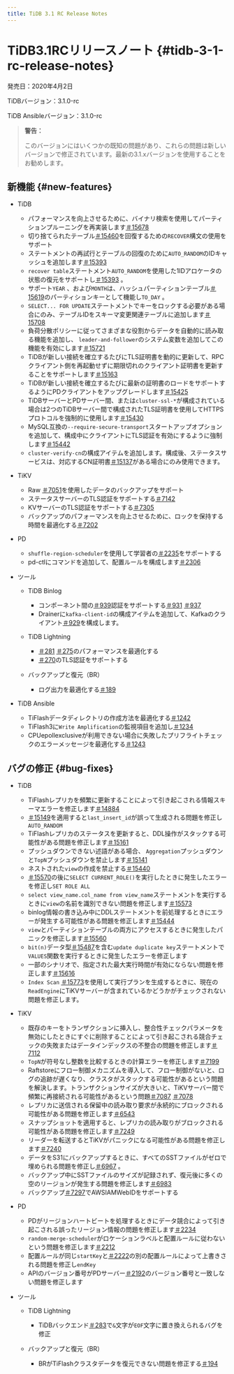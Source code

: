 ```yaml
---
title: TiDB 3.1 RC Release Notes
---
```


# TiDB3.1RCリリースノート {#tidb-3-1-rc-release-notes}

発売日：2020年4月2日

TiDBバージョン：3.1.0-rc

TiDB Ansibleバージョン：3.1.0-rc

> **警告：**
>
> このバージョンにはいくつかの既知の問題があり、これらの問題は新しいバージョンで修正されています。最新の3.1.xバージョンを使用することをお勧めします。

## 新機能 {#new-features}

-   TiDB

    -   パフォーマンスを向上させるために、バイナリ検索を使用してパーティションプルーニングを再実装します[＃15678](https://github.com/pingcap/tidb/pull/15678)
    -   切り捨てられたテーブル[＃15460](https://github.com/pingcap/tidb/pull/15460)を回復するための`RECOVER`構文の使用をサポート
    -   ステートメントの再試行とテーブルの回復のために`AUTO_RANDOM`のIDキャッシュを追加します[＃15393](https://github.com/pingcap/tidb/pull/15393)
    -   `recover table`ステートメント`AUTO_RANDOM`を使用した1IDアロケータの状態の復元をサポートし[＃15393](https://github.com/pingcap/tidb/pull/15393) 。
    -   サポート`YEAR` 、および`MONTH`は、ハッシュパーティションテーブル[＃15619](https://github.com/pingcap/tidb/pull/15619)のパーティションキーとして機能し`TO_DAY` 。
    -   `SELECT... FOR UPDATE`ステートメントでキーをロックする必要がある場合にのみ、テーブルIDをスキーマ変更関連テーブルに追加します[＃15708](https://github.com/pingcap/tidb/pull/15708)
    -   負荷分散ポリシーに従ってさまざまな役割からデータを自動的に読み取る機能を追加し、 `leader-and-follower`のシステム変数を追加してこの機能を有効にします[＃15721](https://github.com/pingcap/tidb/pull/15721)
    -   TiDBが新しい接続を確立するたびにTLS証明書を動的に更新して、RPCクライアント側を再起動せずに期限切れのクライアント証明書を更新することをサポートします[＃15163](https://github.com/pingcap/tidb/pull/15163)
    -   TiDBが新しい接続を確立するたびに最新の証明書のロードをサポートするようにPDクライアントをアップグレードします[＃15425](https://github.com/pingcap/tidb/pull/15425)
    -   TiDBサーバーとPDサーバー間、または`cluster-ssl-*`が構成されている場合は2つのTiDBサーバー間で構成されたTLS証明書を使用してHTTPSプロトコルを強制的に使用します[＃15430](https://github.com/pingcap/tidb/pull/15430)
    -   MySQL互換の`--require-secure-transport`スタートアップオプションを追加して、構成中にクライアントにTLS認証を有効にするように強制します[＃15442](https://github.com/pingcap/tidb/pull/15442)
    -   `cluster-verify-cn`の構成アイテムを追加します。構成後、ステータスサービスは、対応するCN証明書[＃15137](https://github.com/pingcap/tidb/pull/15137)がある場合にのみ使用できます。

-   TiKV

    -   Raw [＃7051](https://github.com/tikv/tikv/pull/7051)を使用したデータのバックアップをサポート
    -   ステータスサーバーのTLS認証をサポートする[＃7142](https://github.com/tikv/tikv/pull/7142)
    -   KVサーバーのTLS認証をサポートする[＃7305](https://github.com/tikv/tikv/pull/7305)
    -   バックアップのパフォーマンスを向上させるために、ロックを保持する時間を最適化する[＃7202](https://github.com/tikv/tikv/pull/7202)

-   PD

    -   `shuffle-region-scheduler`を使用して学習者の[＃2235](https://github.com/pingcap/pd/pull/2235)をサポートする
    -   pd-ctlにコマンドを追加して、配置ルールを構成します[＃2306](https://github.com/pingcap/pd/pull/2306)

-   ツール

    -   TiDB Binlog

        -   コンポーネント間の[＃939](https://github.com/pingcap/tidb-binlog/pull/939)認証をサポートする[＃931](https://github.com/pingcap/tidb-binlog/pull/931) [＃937](https://github.com/pingcap/tidb-binlog/pull/937)
        -   Drainerに`kafka-client-id`の構成アイテムを追加して、Kafkaのクライアント[＃929](https://github.com/pingcap/tidb-binlog/pull/929)を構成します。

    -   TiDB Lightning

        -   [＃281](https://github.com/pingcap/tidb-lightning/pull/281) [＃275](https://github.com/pingcap/tidb-lightning/pull/275)のパフォーマンスを最適化する
        -   [＃270](https://github.com/pingcap/tidb-lightning/pull/270)のTLS認証をサポートする

    -   バックアップと復元（BR）

        -   ログ出力を最適化する[＃189](https://github.com/pingcap/br/pull/189)

-   TiDB Ansible

    -   TiFlashデータディレクトリの作成方法を最適化する[＃1242](https://github.com/pingcap/tidb-ansible/pull/1242)
    -   TiFlash3に`Write Amplification`の監視項目を追加し[＃1234](https://github.com/pingcap/tidb-ansible/pull/1234)
    -   CPUepollexclusiveが利用できない場合に失敗したプリフライトチェックのエラーメッセージを最適化する[＃1243](https://github.com/pingcap/tidb-ansible/pull/1243)

## バグの修正 {#bug-fixes}

-   TiDB

    -   TiFlashレプリカを頻繁に更新することによって引き起こされる情報スキーマエラーを修正します[＃14884](https://github.com/pingcap/tidb/pull/14884)
    -   [＃15149](https://github.com/pingcap/tidb/pull/15149)を適用すると`last_insert_id`が誤って生成される問題を修正し`AUTO_RANDOM`
    -   TiFlashレプリカのステータスを更新すると、DDL操作がスタックする可能性がある問題を修正します[＃15161](https://github.com/pingcap/tidb/pull/15161)
    -   プッシュダウンできない述語がある場合、 `Aggregation`プッシュダウンと`TopN`プッシュダウンを禁止します[＃15141](https://github.com/pingcap/tidb/pull/15141)
    -   ネストされた`view`の作成を禁止する[＃15440](https://github.com/pingcap/tidb/pull/15440)
    -   [＃15570](https://github.com/pingcap/tidb/pull/15570)の後に`SELECT CURRENT_ROLE()`を実行したときに発生したエラーを修正し`SET ROLE ALL`
    -   `select view_name.col_name from view_name`ステートメントを実行するときに`view`の名前を識別できない問題を修正します[＃15573](https://github.com/pingcap/tidb/pull/15573)
    -   binlog情報の書き込み中にDDLステートメントを前処理するときにエラーが発生する可能性がある問題を修正します[＃15444](https://github.com/pingcap/tidb/pull/15444)
    -   `view`とパーティションテーブルの両方にアクセスするときに発生したパニックを修正します[＃15560](https://github.com/pingcap/tidb/pull/15560)
    -   `bit(n)`データ型[＃15487](https://github.com/pingcap/tidb/pull/15487)を含む`update duplicate key`ステートメントで`VALUES`関数を実行するときに発生したエラーを修正します
    -   一部のシナリオで、指定された最大実行時間が有効にならない問題を修正します[＃15616](https://github.com/pingcap/tidb/pull/15616)
    -   `Index Scan` [＃15773](https://github.com/pingcap/tidb/pull/15773)を使用して実行プランを生成するときに、現在の`ReadEngine`にTiKVサーバーが含まれているかどうかがチェックされない問題を修正します。

-   TiKV

    -   既存のキーをトランザクションに挿入し、整合性チェックパラメータを無効にしたときにすぐに削除することによって引き起こされる競合チェックの失敗またはデータインデックスの不整合の問題を修正します[＃7112](https://github.com/tikv/tikv/pull/7112)
    -   `TopN`が符号なし整数を比較するときの計算エラーを修正します[＃7199](https://github.com/tikv/tikv/pull/7199)
    -   Raftstoreにフロー制御メカニズムを導入して、フロー制御がないと、ログの追跡が遅くなり、クラスタがスタックする可能性があるという問題を解決します。トランザクションサイズが大きいと、TiKVサーバー間で頻繁に再接続される可能性があるという問題[＃7087](https://github.com/tikv/tikv/pull/7087) [＃7078](https://github.com/tikv/tikv/pull/7078)
    -   レプリカに送信される保留中の読み取り要求が永続的にブロックされる可能性がある問題を修正します[＃6543](https://github.com/tikv/tikv/pull/6543)
    -   スナップショットを適用すると、レプリカの読み取りがブロックされる可能性がある問題を修正します[＃7249](https://github.com/tikv/tikv/pull/7249)
    -   リーダーを転送するとTiKVがパニックになる可能性がある問題を修正します[＃7240](https://github.com/tikv/tikv/pull/7240)
    -   データをS31にバックアップするときに、すべてのSSTファイルがゼロで埋められる問題を修正し[＃6967](https://github.com/tikv/tikv/pull/6967) 。
    -   バックアップ中にSSTファイルのサイズが記録されず、復元後に多くの空のリージョンが発生する問題を修正します[＃6983](https://github.com/tikv/tikv/pull/6983)
    -   バックアップ[＃7297](https://github.com/tikv/tikv/pull/7297)でAWSIAMWebIDをサポートする

-   PD

    -   PDがリージョンハートビートを処理するときにデータ競合によって引き起こされる誤ったリージョン情報の問題を修正します[＃2234](https://github.com/pingcap/pd/pull/2234)
    -   `random-merge-scheduler`がロケーションラベルと配置ルールに従わないという問題を修正します[＃2212](https://github.com/pingcap/pd/pull/2221)
    -   配置ルールが同じ`startKey`と[＃2222](https://github.com/pingcap/pd/pull/2222)の別の配置ルールによって上書きされる問題を修正し`endKey`
    -   APIのバージョン番号がPDサーバー[＃2192](https://github.com/pingcap/pd/pull/2192)のバージョン番号と一致しない問題を修正します

-   ツール

    -   TiDB Lightning

        -   TiDBバックエンド[＃283](https://github.com/pingcap/tidb-lightning/pull/283)で`&`文字が`EOF`文字に置き換えられるバグを修正

    -   バックアップと復元（BR）

        -   BRがTiFlashクラスタデータを復元できない問題を修正する[＃194](https://github.com/pingcap/br/pull/194)
